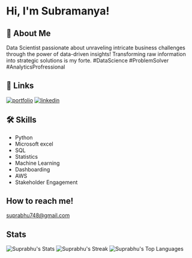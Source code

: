  
# Hi, I'm Subramanya!



## 🚀 About Me
Data Scientist passionate about unraveling intricate business challenges through the power of data-driven insights! Transforming raw information into strategic solutions is my forte. #DataScience #ProblemSolver #AnalyticsProfressional

## 🔗 Links
[![portfolio](https://img.shields.io/badge/my_portfolio-000?style=for-the-badge&logo=ko-fi&logoColor=white)](https://github.com/Suprabhu.com/)
[![linkedin](https://img.shields.io/badge/linkedin-0A66C2?style=for-the-badge&logo=linkedin&logoColor=white)](https://www.linkedin.com/in/subramanya-prabhu-u-s-953475154/)


## 🛠 Skills
- Python
- Microsoft excel
- SQL
- Statistics
- Machine Learning
- Dashboarding
- AWS 
- Stakeholder Engagement

## How to reach me!

suprabhu748@gmail.com


## Stats
![Suprabhu's Stats](https://github-readme-stats.vercel.app/api?username=Suprabhu&theme=prussian&show_icons=true&hide_border=false&count_private=true)
![Suprabhu's Streak](https://github-readme-streak-stats.herokuapp.com/?user=Suprabhu&theme=prussian&hide_border=false)
![Suprabhu's Top Languages](https://github-readme-stats.vercel.app/api/top-langs/?username=Suprabhu&theme=prussian&show_icons=true&hide_border=false&layout=compact)




